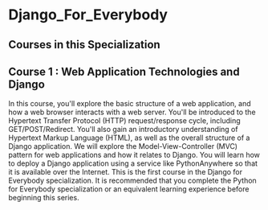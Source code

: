 # Django_For_Everybody<br>

## Courses in this Specialization<br>

<h2>Course 1 : Web Application Technologies and Django <br></h2>
In this course, you'll explore the basic structure of a web application, and how a web browser interacts with a web server. You'll be introduced to the Hypertext Transfer Protocol (HTTP) request/response cycle, including GET/POST/Redirect. You'll also gain an introductory understanding of Hypertext Markup Language (HTML), as well as the overall structure of a Django application. We will explore the Model-View-Controller (MVC) pattern for web applications and how it relates to Django. You will learn how to deploy a Django application using a service like PythonAnywhere so that it is available over the Internet. This is the first course in the Django for Everybody specialization. It is recommended that you complete the Python for Everybody specialization or an equivalent learning experience before beginning this series.<br>


